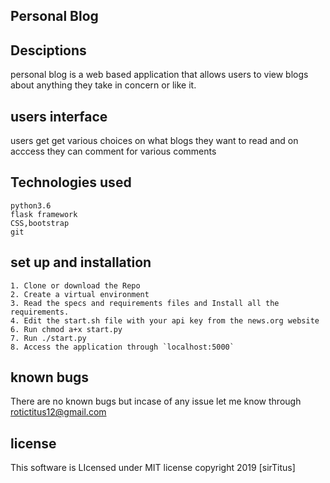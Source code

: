 ##             Personal Blog

## Desciptions

personal blog is a web based application that allows users to view blogs about anything they take in concern or like it.

## users interface
users get get various choices on what blogs they want to read and on acccess they can comment for various comments


## Technologies used

```
python3.6
flask framework
CSS,bootstrap
git

```
## set up and installation

```
1. Clone or download the Repo
2. Create a virtual environment
3. Read the specs and requirements files and Install all the requirements.
4. Edit the start.sh file with your api key from the news.org website   
6. Run chmod a+x start.py
7. Run ./start.py
8. Access the application through `localhost:5000`

```

## known bugs

There are no known bugs but incase of any issue let me know through rotictitus12@gmail.com

## license

This software is LIcensed under MIT license copyright 2019 [sirTitus]